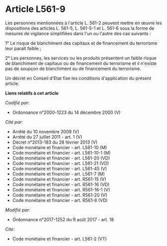 # Article L561-9

Les personnes mentionnées à l'article L. 561-2 peuvent mettre en œuvre les dispositions des articles L. 561-5, L. 561-5-1 et
L. 561-6 sous la forme de mesures de vigilance simplifiées dans l'un ou l'autre des cas suivants : 

1° Le risque de blanchiment des capitaux et de financement du terrorisme leur paraît faible ; 

2° Les personnes, les services ou les produits présentent un faible risque de blanchiment de capitaux ou de financement du
terrorisme et il n'existe pas de soupçon de blanchiment ou de financement du terrorisme. 

Un décret en Conseil d'Etat fixe les conditions d'application du présent article.

**Liens relatifs à cet article**

_Codifié par_:

  - Ordonnance n°2000-1223 du 14 décembre 2000 (V)

_Cité par_:

  - Arrêté du 10 novembre 2009 (V)
  - Arrêté du 27 juillet 2011 - art. 1 (V)
  - Décret n°2013-183 du 28 février 2013 (V)
  - Code monétaire et financier - art. L561-10 (M)
  - Code monétaire et financier - art. L561-10-1 (M)
  - Code monétaire et financier - art. L561-20 (VD)
  - Code monétaire et financier - art. L561-21 (VD)
  - Code monétaire et financier - art. L561-45 (V)
  - Code monétaire et financier - art. L561-7 (M)
  - Code monétaire et financier - art. R561-15 (V)
  - Code monétaire et financier - art. R561-16 (VD)
  - Code monétaire et financier - art. R561-16-1 (V)
  - Code monétaire et financier - art. R561-20 (V)
  - Code monétaire et financier - art. R561-8 (VD)

_Modifié par_:

  - Ordonnance n°2017-1252 du 9 août 2017 - art. 18

_Cite_:

  - Code monétaire et financier - art. L561-2 (VT)
